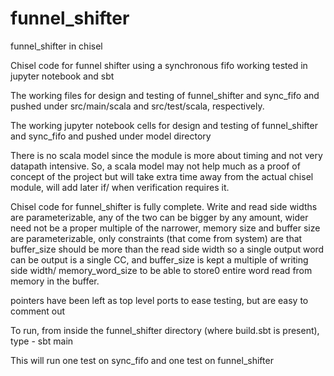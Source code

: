 # funnel_shifter
funnel_shifter in chisel

Chisel code for funnel shifter using a synchronous fifo working tested in jupyter notebook and sbt

The working files for design and testing of funnel_shifter and sync_fifo and  pushed under src/main/scala and src/test/scala, respectively.

The working jupyter notebook cells for design and testing of funnel_shifter and sync_fifo and  pushed under model directory

There is no scala model since the module is more about timing and not very datapath intensive.
So, a scala model may not help much as a proof of concept of the project but will take extra time away from the actual chisel module, will add later if/ when verification requires it.

Chisel code for funnel_shifter is fully complete.
Write and read side widths are parameterizable, any of the two can be bigger by any amount, wider need not be a proper multiple of the narrower, memory size and buffer size are parameterizable, only constraints (that come from system) are that buffer_size should be more than the read side width so a single output word can be output is a single CC, and buffer_size is kept a multiple of writing side width/ memory_word_size  to be able to store0 entire word read from memory in the buffer.

pointers have been left as top level ports to ease testing, but are easy to comment out

To run, from inside the funnel_shifter directory (where build.sbt is present), type - 
sbt main

This will run one test on sync_fifo and one test on funnel_shifter
